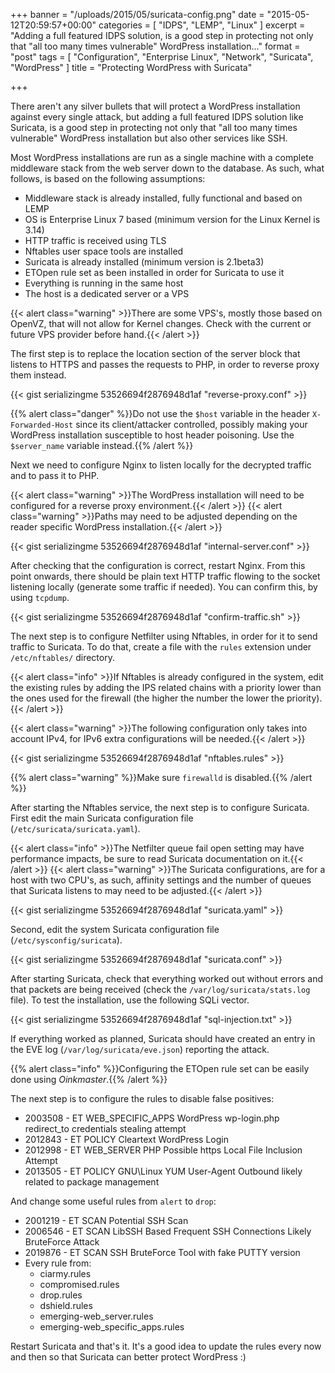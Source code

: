+++
banner = "/uploads/2015/05/suricata-config.png"
date = "2015-05-12T20:59:57+00:00"
categories = [ "IDPS", "LEMP", "Linux" ]
excerpt = "Adding a full featured IDPS solution, is a good step in protecting not only that \"all too many times vulnerable\" WordPress installation..."
format = "post"
tags = [ "Configuration", "Enterprise Linux", "Network", "Suricata", "WordPress" ]
title = "Protecting WordPress with Suricata"

+++

There aren't any silver bullets that will protect a WordPress installation against every single attack, but adding a full featured IDPS solution like Suricata, is a good step in protecting not only that "all too many times vulnerable" WordPress installation but also other services like SSH.

<!--more-->

Most WordPress installations are run as a single machine with a complete middleware stack from the web server down to the database. As such, what follows, is based on the following assumptions:

* Middleware stack is already installed, fully functional and based on LEMP
* OS is Enterprise Linux 7 based (minimum version for the Linux Kernel is 3.14)
* HTTP traffic is received using TLS
* Nftables user space tools are installed
* Suricata is already installed (minimum version is 2.1beta3)
* ETOpen rule set as been installed in order for Suricata to use it
* Everything is running in the same host
* The host is a dedicated server or a VPS

{{< alert class="warning" >}}There are some VPS's, mostly those based on OpenVZ, that will not allow for Kernel changes. Check with the current or future VPS provider before hand.{{< /alert >}}

The first step is to replace the location section of the server block that listens to HTTPS and passes the requests to PHP, in order to reverse proxy them instead.

{{< gist serializingme 53526694f2876948d1af "reverse-proxy.conf" >}}

{{% alert class="danger" %}}Do not use the `$host` variable in the header `X-Forwarded-Host` since its client/attacker controlled, possibly making your WordPress installation susceptible to host header poisoning. Use the `$server_name` variable instead.{{% /alert %}}

Next we need to configure Nginx to listen locally for the decrypted traffic and to pass it to PHP.

{{< alert class="warning" >}}The WordPress installation will need to be configured for a reverse proxy environment.{{< /alert >}}
{{< alert class="warning" >}}Paths may need to be adjusted depending on the reader specific WordPress installation.{{< /alert >}}

{{< gist serializingme 53526694f2876948d1af "internal-server.conf" >}}

After checking that the configuration is correct, restart Nginx. From this point onwards, there should be plain text HTTP traffic flowing to the socket listening locally (generate some traffic if needed). You can confirm this, by using `tcpdump`.

{{< gist serializingme 53526694f2876948d1af "confirm-traffic.sh" >}}

The next step is to configure Netfilter using Nftables, in order for it to send traffic to Suricata. To do that, create a file with the `rules` extension under `/etc/nftables/` directory.

{{< alert class="info" >}}If Nftables is already configured in the system, edit the existing rules by adding the IPS related chains with a priority lower than the ones used for the firewall (the higher the number the lower the priority).{{< /alert >}}

{{< alert class="warning" >}}The following configuration only takes into account IPv4, for IPv6 extra configurations will be needed.{{< /alert >}}

{{< gist serializingme 53526694f2876948d1af "nftables.rules" >}}

{{% alert class="warning" %}}Make sure `firewalld` is disabled.{{% /alert %}}

After starting the Nftables service, the next step is to configure Suricata. First edit the main Suricata configuration file (`/etc/suricata/suricata.yaml`).

{{< alert class="info" >}}The Netfilter queue fail open setting may have performance impacts, be sure to read Suricata documentation on it.{{< /alert >}}
{{< alert class="warning" >}}The Suricata configurations, are for a host with two CPU's, as such, affinity settings and the number of queues that Suricata listens to may need to be adjusted.{{< /alert >}}

{{< gist serializingme 53526694f2876948d1af "suricata.yaml" >}}

Second, edit the system Suricata configuration file (`/etc/sysconfig/suricata`).

{{< gist serializingme 53526694f2876948d1af "suricata.conf" >}}

After starting Suricata, check that everything worked out without errors and that packets are being received (check the `/var/log/suricata/stats.log` file). To test the installation, use the following SQLi vector.

{{< gist serializingme 53526694f2876948d1af "sql-injection.txt" >}}

If everything worked as planned, Suricata should have created an entry in the EVE log (`/var/log/suricata/eve.json`) reporting the attack.

{{% alert class="info" %}}Configuring the ETOpen rule set can be easily done using *Oinkmaster*.{{% /alert %}}

The next step is to configure the rules to disable false positives:

* 2003508 - ET WEB\_SPECIFIC\_APPS WordPress wp-login.php redirect_to credentials stealing attempt
* 2012843 - ET POLICY Cleartext WordPress Login
* 2012998 - ET WEB_SERVER PHP Possible https Local File Inclusion Attempt
* 2013505 - ET POLICY GNU\Linux YUM User-Agent Outbound likely related to package management

And change some useful rules from `alert` to `drop`:

* 2001219 - ET SCAN Potential SSH Scan
* 2006546 - ET SCAN LibSSH Based Frequent SSH Connections Likely BruteForce Attack
* 2019876 - ET SCAN SSH BruteForce Tool with fake PUTTY version
* Every rule from:
  * ciarmy.rules
  * compromised.rules
  * drop.rules
  * dshield.rules
  * emerging-web_server.rules
  * emerging-web\_specific\_apps.rules

Restart Suricata and that's it. It's a good idea to update the rules every now and then so that Suricata can better protect WordPress :)